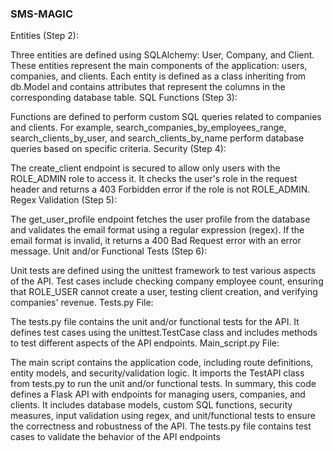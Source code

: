 ### SMS-MAGIC
Entities (Step 2):

Three entities are defined using SQLAlchemy: User, Company, and Client.
These entities represent the main components of the application: users, companies, and clients.
Each entity is defined as a class inheriting from db.Model and contains attributes that represent the columns in the corresponding database table.
SQL Functions (Step 3):

Functions are defined to perform custom SQL queries related to companies and clients.
For example, search_companies_by_employees_range, search_clients_by_user, and search_clients_by_name perform database queries based on specific criteria.
Security (Step 4):

The create_client endpoint is secured to allow only users with the ROLE_ADMIN role to access it.
It checks the user's role in the request header and returns a 403 Forbidden error if the role is not ROLE_ADMIN.
Regex Validation (Step 5):

The get_user_profile endpoint fetches the user profile from the database and validates the email format using a regular expression (regex).
If the email format is invalid, it returns a 400 Bad Request error with an error message.
Unit and/or Functional Tests (Step 6):

Unit tests are defined using the unittest framework to test various aspects of the API.
Test cases include checking company employee count, ensuring that ROLE_USER cannot create a user, testing client creation, and verifying companies' revenue.
Tests.py File:

The tests.py file contains the unit and/or functional tests for the API.
It defines test cases using the unittest.TestCase class and includes methods to test different aspects of the API endpoints.
Main_script.py File:

The main script contains the application code, including route definitions, entity models, and security/validation logic.
It imports the TestAPI class from tests.py to run the unit and/or functional tests.
In summary, this code defines a Flask API with endpoints for managing users, companies, and clients. It includes database models, custom SQL functions, security measures, input validation using regex, and unit/functional tests to ensure the correctness and robustness of the API. The tests.py file contains test cases to validate the behavior of the API endpoints
